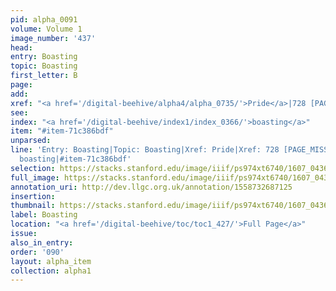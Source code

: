 ```yaml
---
pid: alpha_0091
volume: Volume 1
image_number: '437'
head:
entry: Boasting
topic: Boasting
first_letter: B
page:
add:
xref: "<a href='/digital-beehive/alpha4/alpha_0735/'>Pride</a>|728 [PAGE_MISSING]"
see:
index: "<a href='/digital-beehive/index1/index_0366/'>boasting</a>"
item: "#item-71c386bdf"
unparsed:
line: 'Entry: Boasting|Topic: Boasting|Xref: Pride|Xref: 728 [PAGE_MISSING]|Index:
  boasting|#item-71c386bdf'
selection: https://stacks.stanford.edu/image/iiif/ps974xt6740/1607_0436/377,2611,3027,412/full/0/default.jpg
full_image: https://stacks.stanford.edu/image/iiif/ps974xt6740/1607_0436/full/full/0/default.jpg
annotation_uri: http://dev.llgc.org.uk/annotation/1558732687125
insertion:
thumbnail: https://stacks.stanford.edu/image/iiif/ps974xt6740/1607_0436/377,2611,600,180/250,/0/default.jpg
label: Boasting
location: "<a href='/digital-beehive/toc/toc1_427/'>Full Page</a>"
issue:
also_in_entry:
order: '090'
layout: alpha_item
collection: alpha1
---
```

